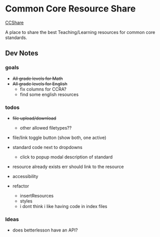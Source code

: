 # Common Core Resource Share

[CCShare](https://ccshare.herokuapp.com/cc/)

A place to share the best Teaching/Learning resources for common core standards.

## Dev Notes

### goals

- <s>All grade levels for Math</s>
- <s>All grade levels for English</s>
  - fix columns for CCRA?
  - find some english resources

### todos
- <s>file upload/download</s>
  - other allowed filetypes??

- file/link toggle button (show both, one active)
- standard code next to dropdowns
  - click to popup modal description of standard
- resource already exists err should link to the resource

- accessibility

- refactor
  - insertResources
  - styles
  - i dont think i like having code in index files

### Ideas
- does betterlesson have an API?

